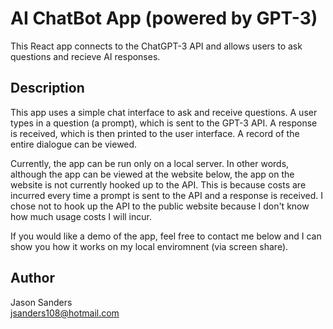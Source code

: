 # AI ChatBot App (powered by GPT-3)

This React app connects to the ChatGPT-3 API and allows users to ask questions and recieve AI responses.  

## Description

This app uses a simple chat interface to ask and receive questions. A user types in a question (a prompt), which is sent to the GPT-3 API. A response is received, which is then printed to the user interface. A record of the entire dialogue can be viewed.

Currently, the app can be run only on a local server. In other words, although the app can be viewed at the website below, the app on the website is not currently hooked up to the API. This is because costs are incurred every time a prompt is sent to the API and a response is received. I chose not to hook up the API to the public website because I don't know how much usage costs I will incur. 

If you would like a demo of the app, feel free to contact me below and I can show you how it works on my local enviromnent (via screen share).  

## Author

Jason Sanders  
jsanders108@hotmail.com
